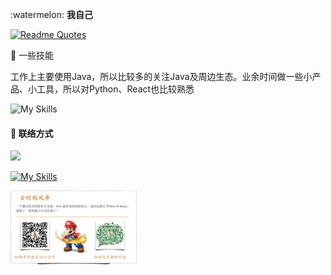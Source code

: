 <p >
:watermelon:    <strong>我自己</strong>
  </p>
  
[![Readme Quotes](https://quotes-github-readme.vercel.app/api?type=horizontal&theme=dark&quote=喜欢写代码，喜欢做产品，喜欢分享技术知识，并认为这些是有意义的。&author=古时的风筝)](https://github.com/piyushsuthar/github-readme-quotes)


:strawberry: 一些技能

工作上主要使用Java，所以比较多的关注Java及周边生态。业余时间做一些小产品、小工具，所以对Python、React也比较熟悉

![My Skills](https://skillicons.dev/icons?i=java,python,react,typescript&theme=light)

#### :link: 联络方式
[![](https://img.shields.io/badge/我的博客-古时的风筝-blue.svg)](https://moonkite.cn)
<p align="center">


  [![My Skills](https://skillicons.dev/icons?i=twitter&theme=dark)](https://twitter.com/moon_kites)

<img alt="公众号：古时的风筝" src="https://raw.githubusercontent.com/huzhicheng/huzhicheng/main/person.jpg" width="40%" />
</p>



